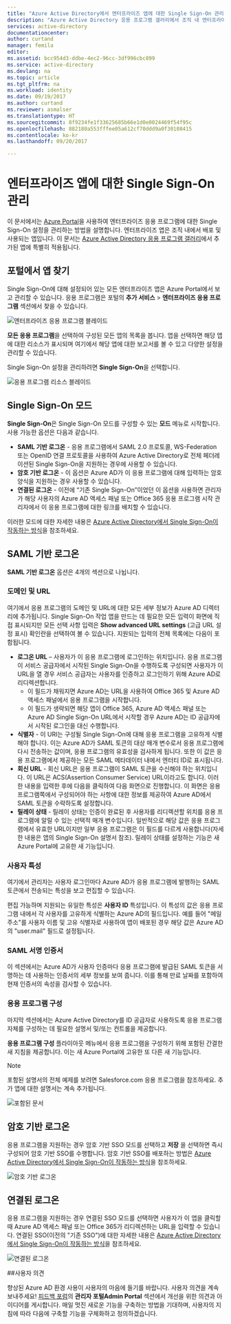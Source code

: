```yaml
---
title: "Azure Active Directory에서 엔터프라이즈 앱에 대한 Single Sign-On 관리 | Microsoft Docs"
description: "Azure Active Directory 응용 프로그램 갤러리에서 조직 내 엔터프라이즈 앱에 대한 Single Sign-On 설정 관리"
services: active-directory
documentationcenter: 
author: curtand
manager: femila
editor: 
ms.assetid: bcc954d3-ddbe-4ec2-96cc-3df996cbc899
ms.service: active-directory
ms.devlang: na
ms.topic: article
ms.tgt_pltfrm: na
ms.workload: identity
ms.date: 09/19/2017
ms.author: curtand
ms.reviewer: asmalser
ms.translationtype: HT
ms.sourcegitcommit: 8f9234fe1f33625685b66e1d0e0024469f54f95c
ms.openlocfilehash: 882180a553fffee05a612cf70ddd9a0f30108415
ms.contentlocale: ko-kr
ms.lasthandoff: 09/20/2017

---
```

# <a name="managing-single-sign-on-for-enterprise-apps"></a>엔터프라이즈 앱에 대한 Single Sign-On 관리

이 문서에서는 [Azure Portal](https://portal.azure.com)을 사용하여 엔터프라이즈 응용 프로그램에 대한 Single Sign-On 설정을 관리하는 방법을 설명합니다. 엔터프라이즈 앱은 조직 내에서 배포 및 사용되는 앱입니다. 이 문서는 [Azure Active Directory 응용 프로그램 갤러리](active-directory-appssoaccess-whatis.md#get-started-with-the-azure-ad-application-gallery)에서 추가된 앱에 특별히 적용됩니다. 

## <a name="finding-your-apps-in-the-portal"></a>포털에서 앱 찾기
Single Sign-On에 대해 설정되어 있는 모든 엔터프라이즈 앱은 Azure Portal에서 보고 관리할 수 있습니다. 응용 프로그램은 포털의 **추가 서비스** &gt; **엔터프라이즈 응용 프로그램** 섹션에서 찾을 수 있습니다. 

![엔터프라이즈 응용 프로그램 블레이드][1]

**모든 응용 프로그램**을 선택하여 구성된 모든 앱의 목록을 봅니다. 앱을 선택하면 해당 앱에 대한 리소스가 표시되며 여기에서 해당 앱에 대한 보고서를 볼 수 있고 다양한 설정을 관리할 수 있습니다.

Single Sign-On 설정을 관리하려면 **Single Sign-On**을 선택합니다.

![응용 프로그램 리소스 블레이드][2]

## <a name="single-sign-on-modes"></a>Single Sign-On 모드
**Single Sign-On**은 Single Sign-On 모드를 구성할 수 있는 **모드** 메뉴로 시작합니다. 사용 가능한 옵션은 다음과 같습니다.

* **SAML 기반 로그온** - 응용 프로그램에서 SAML 2.0 프로토콜, WS-Federation 또는 OpenID 연결 프로토콜을 사용하여 Azure Active Directory로 전체 페더레이션된 Single Sign-On을 지원하는 경우에 사용할 수 있습니다.
* **암호 기반 로그온** - 이 옵션은 Azure AD가 이 응용 프로그램에 대해 입력하는 암호 양식을 지원하는 경우 사용할 수 있습니다.
* **연결된 로그온** - 이전에 “기존 Single Sign-On”이었던 이 옵션을 사용하면 관리자가 해당 사용자의 Azure AD 액세스 패널 또는 Office 365 응용 프로그램 시작 관리자에서 이 응용 프로그램에 대한 링크를 배치할 수 있습니다.

이러한 모드에 대한 자세한 내용은 [Azure Active Directory에서 Single Sign-On이 작동하는 방식](active-directory-appssoaccess-whatis.md#how-does-single-sign-on-with-azure-active-directory-work)을 참조하세요.

## <a name="saml-based-sign-on"></a>SAML 기반 로그온
**SAML 기반 로그온** 옵션은 4개의 섹션으로 나뉩니다.

### <a name="domains-and-urls"></a>도메인 및 URL
여기에서 응용 프로그램의 도메인 및 URL에 대한 모든 세부 정보가 Azure AD 디렉터리에 추가됩니다. Single Sign-On 작업 앱을 만드는 데 필요한 모든 입력이 화면에 직접 표시되지만 모든 선택 사항 입력은 **Show advanced URL settings** (고급 URL 설정 표시) 확인란을 선택하여 볼 수 있습니다. 지원되는 입력의 전체 목록에는 다음이 포함됩니다.

* **로그온 URL** – 사용자가 이 응용 프로그램에 로그인하는 위치입니다. 응용 프로그램이 서비스 공급자에서 시작된 Single Sign-On을 수행하도록 구성되면 사용자가 이 URL을 열 경우 서비스 공급자는 사용자를 인증하고 로그인하기 위해 Azure AD로 리디렉션합니다. 
  * 이 필드가 채워지면 Azure AD는 URL을 사용하여 Office 365 및 Azure AD 액세스 패널에서 응용 프로그램을 시작합니다.
  * 이 필드가 생략되면 해당 앱이 Office 365, Azure AD 액세스 패널 또는 Azure AD Single Sign-On URL에서 시작할 경우 Azure AD는 ID 공급자에서 시작된 로그인을 대신 수행합니다.
* **식별자** - 이 URI는 구성될 Single Sign-On에 대해 응용 프로그램을 고유하게 식별해야 합니다. 이는 Azure AD가 SAML 토큰의 대상 매개 변수로서 응용 프로그램에 다시 전송하는 값이며, 응용 프로그램의 유효성을 검사하게 됩니다. 또한 이 값은 응용 프로그램에서 제공하는 모든 SAML 메타데이터 내에서 엔터티 ID로 표시됩니다.
* **회신 URL** - 회신 URL은 응용 프로그램이 SAML 토큰을 수신해야 하는 위치입니다. 이 URL은 ACS(Assertion Consumer Service) URL이라고도 합니다. 이러한 내용을 입력한 후에 다음을 클릭하여 다음 화면으로 진행합니다. 이 화면은 응용 프로그램쪽에서 구성되어야 하는 사항에 대한 정보를 제공하여 Azure AD에서 SAML 토큰을 수락하도록 설정합니다.
* **릴레이 상태** - 릴레이 상태는 인증이 완료된 후 사용자를 리디렉션할 위치를 응용 프로그램에 알릴 수 있는 선택적 매개 변수입니다. 일반적으로 해당 값은 응용 프로그램에서 유효한 URL이지만 일부 응용 프로그램은 이 필드를 다르게 사용합니다(자세한 내용은 앱의 Single Sign-On 설명서 참조). 릴레이 상태를 설정하는 기능은 새 Azure Portal에 고유한 새 기능입니다.

### <a name="user-attributes"></a>사용자 특성
여기에서 관리자는 사용자 로그인마다 Azure AD가 응용 프로그램에 발행하는 SAML 토큰에서 전송되는 특성을 보고 편집할 수 있습니다.

편집 가능하며 지원되는 유일한 특성은 **사용자 ID** 특성입니다. 이 특성의 값은 응용 프로그램 내에서 각 사용자를 고유하게 식별하는 Azure AD의 필드입니다. 예를 들어 "메일 주소"를 사용자 이름 및 고유 식별자로 사용하여 앱이 배포된 경우 해당 값은 Azure AD의 "user.mail" 필드로 설정됩니다.

### <a name="saml-signing-certificate"></a>SAML 서명 인증서
이 섹션에서는 Azure AD가 사용자 인증마다 응용 프로그램에 발급된 SAML 토큰을 서명하는 데 사용하는 인증서의 세부 정보를 보여 줍니다. 이를 통해 만료 날짜를 포함하여 현재 인증서의 속성을 검사할 수 있습니다.

### <a name="application-configuration"></a>응용 프로그램 구성
마지막 섹션에서는 Azure Active Directory를 ID 공급자로 사용하도록 응용 프로그램 자체를 구성하는 데 필요한 설명서 및/또는 컨트롤을 제공합니다.

**응용 프로그램 구성** 플라이아웃 메뉴에서 응용 프로그램을 구성하기 위해 포함된 간결한 새 지침을 제공합니다. 이는 새 Azure Portal에 고유한 또 다른 새 기능입니다.

> [!NOTE]
> 포함된 설명서의 전체 예제를 보려면 Salesforce.com 응용 프로그램을 참조하세요. 추가 앱에 대한 설명서는 계속 추가됩니다.
> 
> 

![포함된 문서][3]

## <a name="password-based-sign-on"></a>암호 기반 로그온
응용 프로그램을 지원하는 경우 암호 기반 SSO 모드를 선택하고 **저장** 을 선택하면 즉시 구성되어 암호 기반 SSO를 수행합니다. 암호 기반 SSO를 배포하는 방법은 [Azure Active Directory에서 Single Sign-On이 작동하는 방식](active-directory-appssoaccess-whatis.md#how-does-single-sign-on-with-azure-active-directory-work)을 참조하세요.

![암호 기반 로그온][4]

## <a name="linked-sign-on"></a>연결된 로그온
응용 프로그램을 지원하는 경우 연결된 SSO 모드를 선택하면 사용자가 이 앱을 클릭할 때 Azure AD 액세스 패널 또는 Office 365가 리디렉션하는 URL을 입력할 수 있습니다. 연결된 SSO(이전의 "기존 SSO")에 대한 자세한 내용은 [Azure Active Directory에서 Single Sign-On이 작동하는 방식](active-directory-appssoaccess-whatis.md#how-does-single-sign-on-with-azure-active-directory-work)을 참조하세요.

![연결된 로그온][5]

##<a name="feedback"></a>사용자 의견

향상된 Azure AD 환경 사용이 사용자의 마음에 들기를 바랍니다. 사용자 의견을 계속 보내주세요! [피드백 포럼](https://feedback.azure.com/forums/169401-azure-active-directory/category/162510-admin-portal)의 **관리자 포털Admin Portal** 섹션에서 개선을 위한 의견과 아이디어를 게시합니다.  매일 멋진 새로운 기능을 구축하는 방법을 기대하며, 사용자의 지침에 따라 다음에 구축할 기능을 구체화하고 정의하겠습니다.

[1]: ./media/active-directory-enterprise-apps-manage-sso/enterprise-apps-blade.PNG
[2]: ./media/active-directory-enterprise-apps-manage-sso/enterprise-apps-sso-blade.PNG
[3]: ./media/active-directory-enterprise-apps-manage-sso/enterprise-apps-blade-embedded-docs.PNG
[4]: ./media/active-directory-enterprise-apps-manage-sso/enterprise-apps-blade-password-sso.PNG
[5]: ./media/active-directory-enterprise-apps-manage-sso/enterprise-apps-blade-linked-sso.PNG

